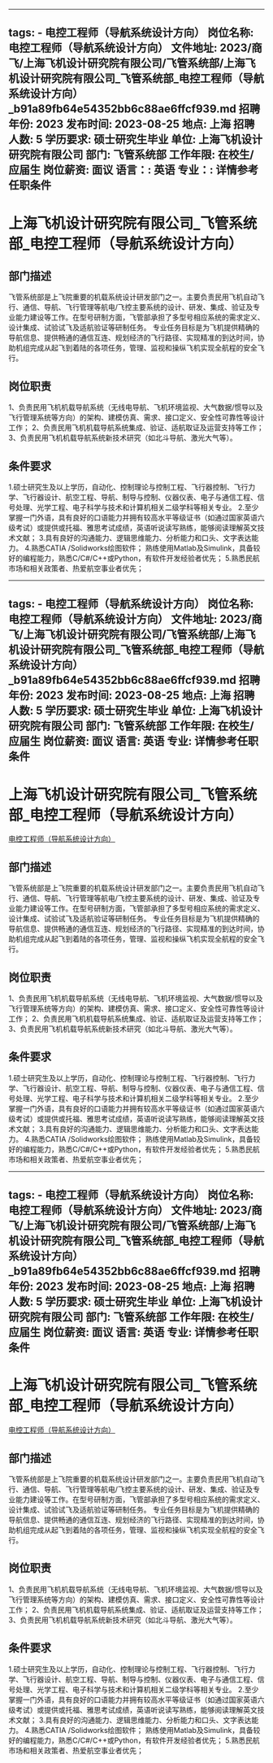 
---
tags:
    - 电控工程师（导航系统设计方向）
岗位名称: 电控工程师（导航系统设计方向）
文件地址: 2023/商飞/上海飞机设计研究院有限公司/飞管系统部/上海飞机设计研究院有限公司_飞管系统部_电控工程师（导航系统设计方向）_b91a89fb64e54352bb6c88ae6ffcf939.md
招聘年份: 2023
发布时间: 2023-08-25
地点: 上海
招聘人数: 5
学历要求: 硕士研究生毕业
单位: 上海飞机设计研究院有限公司
部门: 飞管系统部
工作年限: 在校生/应届生
岗位薪资: 面议
语言：: 英语
专业：: 详情参考任职条件
---

# 上海飞机设计研究院有限公司_飞管系统部_电控工程师（导航系统设计方向）

## 部门描述

飞管系统部是上飞院重要的机载系统设计研发部门之一。主要负责民用飞机自动飞行、通信、导航、飞行管理等航电/飞控主要系统的设计、研发、集成、验证及专业能力建设等工作。在型号研制方面，飞管部承担了多型号相应系统的需求定义、设计集成、试验试飞及适航验证等研制任务。 专业任务目标是为飞机提供精确的导航信息、提供畅通的通信互连、规划经济的飞行路径、实现精准的到达时间，协助机组完成从起飞到着陆的各项任务，管理、监视和操纵飞机实现全航程的安全飞行。

## 岗位职责

1、负责民用飞机机载导航系统（无线电导航、飞机环境监视、大气数据/惯导以及飞行管理系统等方向）的架构、建模仿真、需求、接口定义、安全性可靠性等设计工作；
 2、负责民用飞机机载导航系统集成、验证、适航取证及运营支持等工作；
 3、负责民用飞机机载导航系统新技术研究（如北斗导航、激光大气等）。

 ## 条件要求

1.硕士研究生及以上学历，自动化、控制理论与控制工程、飞行器控制、飞行力学、飞行器设计、航空工程、导航、制导与控制、仪器仪表、电子与通信工程、信号处理、光学工程、电子科学与技术和计算机相关二级学科等相关专业。 2.至少掌握一门外语，具有良好的口语能力并拥有较高水平等级证书（如通过国家英语六级考试）或提供或托福、雅思考试成绩，英语听说读写熟练，能够阅读理解英文技术文献；
 3.具有良好的沟通能力、逻辑思维能力、分析能力和口头、文字表达能力。 4.熟悉CATIA /Solidworks绘图软件；
熟练使用Matlab及Simulink，具备较好的编程能力，熟悉C/C#/C++或Python，有软件开发经验者优先；
 5.熟悉民航市场和相关政策者、热爱航空事业者优先；


---
tags:
    - 电控工程师（导航系统设计方向）
岗位名称: 电控工程师（导航系统设计方向）
文件地址: 2023/商飞/上海飞机设计研究院有限公司/飞管系统部/上海飞机设计研究院有限公司_飞管系统部_电控工程师（导航系统设计方向）_b91a89fb64e54352bb6c88ae6ffcf939.md
招聘年份: 2023
发布时间: 2023-08-25
地点: 上海
招聘人数: 5
学历要求: 硕士研究生毕业
单位: 上海飞机设计研究院有限公司
部门: 飞管系统部
工作年限: 在校生/应届生
岗位薪资: 面议
语言: 英语
专业: 详情参考任职条件
---

# 上海飞机设计研究院有限公司_飞管系统部_电控工程师（导航系统设计方向）

[电控工程师（导航系统设计方向）](http://zhaopin.comac.cc/zp/ct/out/position/positionDetail?planid=b91a89fb64e54352bb6c88ae6ffcf939)

## 部门描述

飞管系统部是上飞院重要的机载系统设计研发部门之一。主要负责民用飞机自动飞行、通信、导航、飞行管理等航电/飞控主要系统的设计、研发、集成、验证及专业能力建设等工作。在型号研制方面，飞管部承担了多型号相应系统的需求定义、设计集成、试验试飞及适航验证等研制任务。 专业任务目标是为飞机提供精确的导航信息、提供畅通的通信互连、规划经济的飞行路径、实现精准的到达时间，协助机组完成从起飞到着陆的各项任务，管理、监视和操纵飞机实现全航程的安全飞行。

## 岗位职责

1、负责民用飞机机载导航系统（无线电导航、飞机环境监视、大气数据/惯导以及飞行管理系统等方向）的架构、建模仿真、需求、接口定义、安全性可靠性等设计工作；
 2、负责民用飞机机载导航系统集成、验证、适航取证及运营支持等工作；
 3、负责民用飞机机载导航系统新技术研究（如北斗导航、激光大气等）。

 ## 条件要求

1.硕士研究生及以上学历，自动化、控制理论与控制工程、飞行器控制、飞行力学、飞行器设计、航空工程、导航、制导与控制、仪器仪表、电子与通信工程、信号处理、光学工程、电子科学与技术和计算机相关二级学科等相关专业。 2.至少掌握一门外语，具有良好的口语能力并拥有较高水平等级证书（如通过国家英语六级考试）或提供或托福、雅思考试成绩，英语听说读写熟练，能够阅读理解英文技术文献；
 3.具有良好的沟通能力、逻辑思维能力、分析能力和口头、文字表达能力。 4.熟悉CATIA /Solidworks绘图软件；
熟练使用Matlab及Simulink，具备较好的编程能力，熟悉C/C#/C++或Python，有软件开发经验者优先；
 5.熟悉民航市场和相关政策者、热爱航空事业者优先；


---
tags:
    - 电控工程师（导航系统设计方向）
岗位名称: 电控工程师（导航系统设计方向）
文件地址: 2023/商飞/上海飞机设计研究院有限公司/飞管系统部/上海飞机设计研究院有限公司_飞管系统部_电控工程师（导航系统设计方向）_b91a89fb64e54352bb6c88ae6ffcf939.md
招聘年份: 2023
发布时间: 2023-08-25
地点: 上海
招聘人数: 5
学历要求: 硕士研究生毕业
单位: 上海飞机设计研究院有限公司
部门: 飞管系统部
工作年限: 在校生/应届生
岗位薪资: 面议
语言: 英语
专业: 详情参考任职条件
---

# 上海飞机设计研究院有限公司_飞管系统部_电控工程师（导航系统设计方向）

[电控工程师（导航系统设计方向）](http://zhaopin.comac.cc/zp/ct/out/position/positionDetail?planid=b91a89fb64e54352bb6c88ae6ffcf939)


## 部门描述

飞管系统部是上飞院重要的机载系统设计研发部门之一。主要负责民用飞机自动飞行、通信、导航、飞行管理等航电/飞控主要系统的设计、研发、集成、验证及专业能力建设等工作。在型号研制方面，飞管部承担了多型号相应系统的需求定义、设计集成、试验试飞及适航验证等研制任务。 专业任务目标是为飞机提供精确的导航信息、提供畅通的通信互连、规划经济的飞行路径、实现精准的到达时间，协助机组完成从起飞到着陆的各项任务，管理、监视和操纵飞机实现全航程的安全飞行。

## 岗位职责

1、负责民用飞机机载导航系统（无线电导航、飞机环境监视、大气数据/惯导以及飞行管理系统等方向）的架构、建模仿真、需求、接口定义、安全性可靠性等设计工作；
 2、负责民用飞机机载导航系统集成、验证、适航取证及运营支持等工作；
 3、负责民用飞机机载导航系统新技术研究（如北斗导航、激光大气等）。

 ## 条件要求

1.硕士研究生及以上学历，自动化、控制理论与控制工程、飞行器控制、飞行力学、飞行器设计、航空工程、导航、制导与控制、仪器仪表、电子与通信工程、信号处理、光学工程、电子科学与技术和计算机相关二级学科等相关专业。 2.至少掌握一门外语，具有良好的口语能力并拥有较高水平等级证书（如通过国家英语六级考试）或提供或托福、雅思考试成绩，英语听说读写熟练，能够阅读理解英文技术文献；
 3.具有良好的沟通能力、逻辑思维能力、分析能力和口头、文字表达能力。 4.熟悉CATIA /Solidworks绘图软件；
熟练使用Matlab及Simulink，具备较好的编程能力，熟悉C/C#/C++或Python，有软件开发经验者优先；
 5.熟悉民航市场和相关政策者、热爱航空事业者优先；

